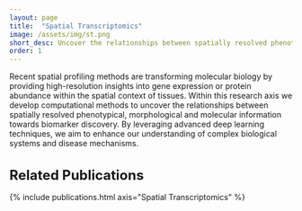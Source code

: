 ```yaml
---
layout: page
title:  "Spatial Transcriptomics"
image: /assets/img/st.png
short_desc: Uncover the relationships between spatially resolved phenotypical, morphological and molecular information towards biomarker discovery
order: 1
---
```



Recent spatial profiling methods are transforming molecular biology by providing high-resolution insights into gene expression or protein abundance within the spatial context of tissues. Within this research axis we develop computational methods to uncover the relationships between spatially resolved phenotypical, morphological and molecular information towards biomarker discovery. By leveraging advanced deep learning techniques, we aim to enhance our understanding of complex biological systems and disease mechanisms.

<h1 class="mt-4 mb-5 display-4" style="font-size: x-large;">Related Publications</h1>
{% include publications.html axis="Spatial Transcriptomics" %}